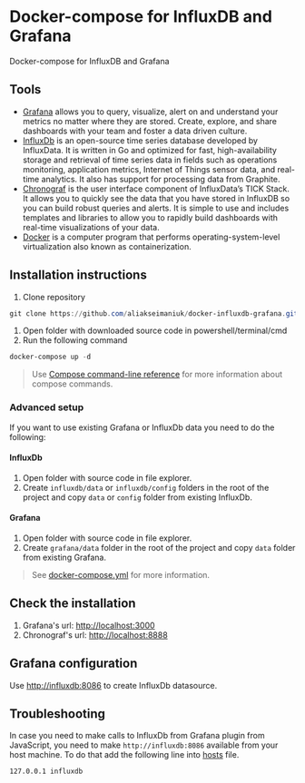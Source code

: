 # Docker-compose for InfluxDB and Grafana

Docker-compose for InfluxDB and Grafana

## Tools

* [Grafana](https://grafana.com/) allows you to query, visualize, alert on and understand your metrics no matter where they are stored. Create, explore, and share dashboards with your team and foster a data driven culture.
* [InfluxDb](https://www.influxdata.com/) is an open-source time series database developed by InfluxData. It is written in Go and optimized for fast, high-availability storage and retrieval of time series data in fields such as operations monitoring, application metrics, Internet of Things sensor data, and real-time analytics. It also has support for processing data from Graphite.
* [Chronograf](https://www.influxdata.com/time-series-platform/chronograf/) is the user interface component of InfluxData’s TICK Stack. It allows you to quickly see the data that you have stored in InfluxDB so you can build robust queries and alerts. It is simple to use and includes templates and libraries to allow you to rapidly build dashboards with real-time visualizations of your data.
* [Docker](https://www.docker.com/)  is a computer program that performs operating-system-level virtualization also known as containerization.

## Installation instructions

1. Clone repository

``` powershell
git clone https://github.com/aliakseimaniuk/docker-influxdb-grafana.git
```

1. Open folder with downloaded source code in powershell/terminal/cmd
1. Run the following command

``` powershell
docker-compose up -d
```

> Use [Compose command-line reference](https://docs.docker.com/compose/reference/) for more information about compose commands.

### Advanced setup

If you want to use existing Grafana or InfluxDb data you need to do the following:

#### InfluxDb

1. Open folder with source code in file explorer.
1. Create `influxdb/data` or `influxdb/config` folders in the root of the project and copy `data` or `config` folder from existing InfluxDb.

#### Grafana

1. Open folder with source code in file explorer.
1. Create `grafana/data` folder in the root of the project and copy `data` folder from existing Grafana.

> See [docker-compose.yml](./docker-compose.yml) for more information.

## Check the installation

1. Grafana's url: [http://localhost:3000](http://localhost:3000)
1. Chronograf's url: [http://localhost:8888](http://localhost:8888)

## Grafana configuration

Use [http://influxdb:8086](http://influxdb:8086) to create InfluxDb datasource.

## Troubleshooting

In case you need to make calls to InfluxDb from Grafana plugin from JavaScript, you need to make `http://influxdb:8086` available from your host machine. To do that add the following line into [hosts](https://en.wikipedia.org/wiki/Hosts_(file)) file.
``` bash
127.0.0.1 influxdb
```
